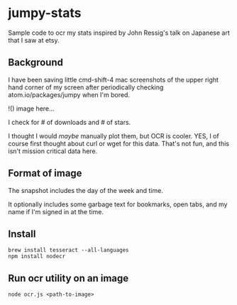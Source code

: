 # jumpy-stats
Sample code to ocr my stats inspired by John Ressig's talk on Japanese art that I saw at etsy.

## Background
I have been saving little cmd-shift-4 mac screenshots of the upper right hand corner of my screen after periodically checking atom.io/packages/jumpy when I'm bored.

!() image here...

I check for # of downloads and # of stars.

I thought I would *maybe* manually plot them, but OCR is cooler.
YES, I of course first thought about curl or wget for this data.  That's not fun, and this isn't mission critical data here.

## Format of image
The snapshot includes the day of the week and time.

It optionally includes some garbage text for bookmarks, open tabs, and my name if I'm signed in at the time.

## Install
```
brew install tesseract --all-languages
npm install nodecr
```

## Run ocr utility on an image
```
node ocr.js <path-to-image>
```
